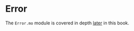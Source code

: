 # Error

The `Error.mo` module is covered in depth [later](/advanced-concepts/async-programming/errors-and-traps.html) in this book.
